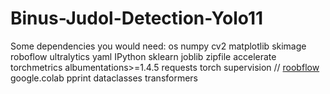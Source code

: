# Binus-Judol-Detection-Yolo11

Some dependencies you would need: 
os
numpy
cv2
matplotlib
skimage
roboflow
ultralytics
yaml
IPython
sklearn
joblib
zipfile
accelerate
torchmetrics
albumentations>=1.4.5
requests
torch
supervision // [roobflow](https://github.com/roboflow/supervision.git)
google.colab
pprint
dataclasses
transformers 

